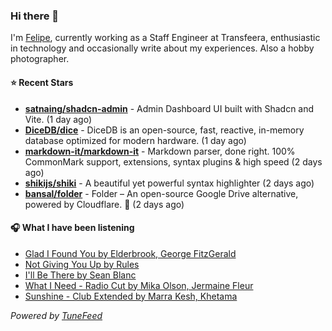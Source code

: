 ### Hi there 👋

I'm [Felipe](https://felipevm.com), currently working as a Staff Engineer at Transfeera, enthusiastic in technology and occasionally write about my experiences. Also a hobby photographer.

#### ⭐ Recent Stars
- **[satnaing/shadcn-admin](https://github.com/satnaing/shadcn-admin)** - Admin Dashboard UI built with Shadcn and Vite. (1 day ago)
- **[DiceDB/dice](https://github.com/DiceDB/dice)** - DiceDB is an open-source, fast, reactive, in-memory database optimized for modern hardware. (1 day ago)
- **[markdown-it/markdown-it](https://github.com/markdown-it/markdown-it)** - Markdown parser, done right. 100% CommonMark support, extensions, syntax plugins &amp; high speed (2 days ago)
- **[shikijs/shiki](https://github.com/shikijs/shiki)** - A beautiful yet powerful syntax highlighter (2 days ago)
- **[bansal/folder](https://github.com/bansal/folder)** - Folder – An open-source Google Drive alternative, powered by Cloudflare. 🚀 (2 days ago)

#### 🎧 What I have been listening
- [Glad I Found You by Elderbrook, George FitzGerald](https://open.spotify.com/track/4D7WGniYHsapNrosDX8KDK)
- [Not Giving You Up by Rules](https://open.spotify.com/track/5s7KszYX1mfvpKA7XCMvfw)
- [I&#39;ll Be There by Sean Blanc](https://open.spotify.com/track/2BWKbYQZOYNn01TS8FSXUU)
- [What I Need - Radio Cut by Mika Olson, Jermaine Fleur](https://open.spotify.com/track/0x9Vs4wnuW5Juzq22pSkYy)
- [Sunshine - Club Extended by Marra Kesh, Khetama](https://open.spotify.com/track/3DkQxpWl8kvkTYhnYP8FeU)

_Powered by [TuneFeed](https://tunefeed.app?ref=github.com)_
